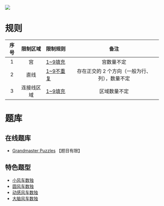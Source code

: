 ![](https://www.gmpuzzles.com/images/blog/GM-Sudo-Kurve-Ex.png)

# 规则
| 序号 | 限制区域 | 限制规则 | 备注 |
| :---: | :---: | :--- | :---: |
| 1 | 宫 | [1~9填充] | 宫数量不定 |
| 2 | 直线 | [1~9不重复] | 存在正交的 2 个方向（一般为行、列），数量不定 |
| 3 | 连接线区域 | [1~9填充] | 区域数量不定 |

# 题库

## 在线题库
- [Grandmaster Puzzles](https://www.gmpuzzles.com/blog/category/sudoku/sudo-kurve/) 【题目有限】

## 特色题型
- [小风车数独](../风车/小风车数独.md)
- [圆风车数独](../风车/圆风车数独.md)
- [动感风车数独](../风车/动感风车数独.md)
- [大脑风车数独](../风车/大脑风车数独.md)

[1~9填充]: ../../rules.md#1~9填充
[1~9不重复]: ../../rules.md#1~9不重复
